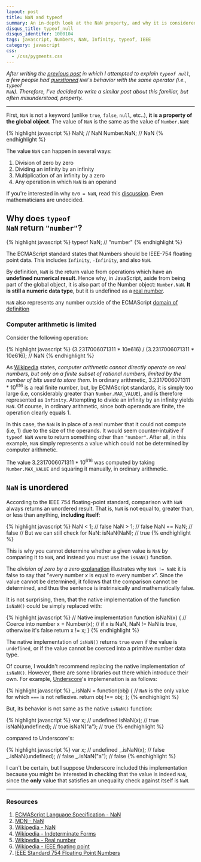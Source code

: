 ```yaml
---
layout: post
title: NaN and typeof
summary: An in-depth look at the NaN property, and why it is considered a number type.
disqus_title: typeof_null
disqus_identifer: 1000104
tags: javascript, Numbers, NaN, Infinity, typeof, IEEE
category: javascript
css:
  - /css/pygments.css
---
```


*After writing the [previous post]({{page.previous.url}}) in which I attempted to explain <code>typeof null</code>, a few people had [questioned](http://news.ycombinator.com/item?id=4144679) <code>NaN</code>'s behavior with the same operator (i.e., <code>typeof NaN</code>).  Therefore, I've decided to write a similar post about this familiar, but often misunderstood, property.*

---

First, <code>NaN</code> is not a keyword (unlike <code>true</code>, <code>false</code>, <code>null</code>, etc..), **it is a property of the global object**.  The value of <code>NaN</code> is the same as the value of <code>Number.NaN</code>:

{% highlight javascript %}
NaN; // NaN
Number.NaN; // NaN
{% endhighlight %}

The value <code>NaN</code> can happen in several ways:

1. Division of zero by zero
2. Dividing an infinity by an infinity
3. Multiplication of an infinity by a zero
4. Any operation in which <code>NaN</code> is an operand

<aside>
  If you're interested in why <code>0/0 = NaN</code>, read this <a href="http://www.newton.dep.anl.gov/askasci/math99/math99259.htm" target="_blank">discussion</a>.  Even mathematicians are undecided.
</aside>

## Why does <code>typeof NaN</code> return <code>"number"</code>?

{% highlight javascript %}
typeof NaN; // "number"
{% endhighlight %}

The ECMAScript standard states that Numbers should be IEEE-754 floating point data. This includes <code>Infinity</code>, <code>-Infinity</code>, and also <code>NaN</code>.

By definition, <code>NaN</code> is the return value from operations which have an **undefined numerical result**.  Hence why, in JavaScript, aside from being part of the global object, it is also part of the Number object: <code>Number.NaN</code>. **It is still a numeric data type**, but it is undefined as a [real number](http://en.wikipedia.org/wiki/Real_number).

<aside>
  <code>NaN</code> also represents any number outside of the ECMAScript <a href="http://bclary.com/2004/11/07/#a-8.5" target="_blank">domain of definition</a>
</aside>

### Computer arithmetic is limited

Consider the following operation:

{% highlight javascript %}
(3.2317006071311 * 10e616) / (3.2317006071311 * 10e616); // NaN
{% endhighlight %}

As <a href="http://en.wikipedia.org/wiki/Real_number" target="_blank">Wikipedia</a> states, *computer arithmetic cannot directly operate on real numbers, but only on a finite subset of rational numbers, limited by the number of bits used to store them*.  In ordinary arithmetic, 3.2317006071311 * 10<sup>616</sup> is a real finite number, but, by ECMAScript standards, it is simply too large (i.e, considerably greater than <code>Number.MAX_VALUE</code>), and is therefore represented as <code>Infinity</code>.  Attempting to divide an infinity by an infinity yields <code>NaN</code>.  Of course, in ordinary arithmetic, since both operands are finite, the operation clearly equals 1.

In this case, the <code>NaN</code> is in place of a real number that it could not compute (i.e, 1) due to the size of the operands.  It would seem counter-intuitive if <code>typeof NaN</code> were to return something other than <code>"number"</code>.  After all, in this example, <code>NaN</code> simply represents a value which could not be determined by computer arithmetic.

<aside>
  The value 3.2317006071311 * 10<sup>616</sup> was computed by taking <code>Number.MAX_VALUE</code> and squaring it manually, in ordinary arithmetic.
</aside>

## <code>NaN</code> is unordered

According to the IEEE 754 floating-point standard, comparison with <code>NaN</code> always returns an unordered result.  That is, <code>NaN</code> is not equal to, greater than, or less than anything, **including itself**:

{% highlight javascript %}
NaN < 1;    // false
NaN > 1;    // false
NaN == NaN; // false
// But we can still check for NaN:
isNaN(NaN); // true
{% endhighlight %}

This is why you cannot determine whether a given value is <code>NaN</code> by comparing it to <code>NaN</code>, and instead you must use the <code>isNaN()</code> function.

<aside>
  The <em>division of zero by a zero</em> <a href="http://www.newton.dep.anl.gov/askasci/math99/math99259.htm" target="_blank">explanation</a> illustrates why <code>NaN != NaN</code>: it is false to say that "every number <em>x</em> is equal to every number <em>x</em>".  Since the value cannot be determined, it follows that the comparison cannot be determined, and thus the sentence is instrinsically and mathematically false.
</aside>

It is not surprising, then, that the native implementation of the function <code>isNaN()</code> could be simply replaced with:

{% highlight javascript %}
// Native implementation
function isNaN(x) {
  // Coerce into number
  x = Number(x);
  // if x is NaN, NaN != NaN is true, otherwise it's false
  return x != x;
}
{% endhighlight %}

<aside>
  The native implementation of <code>isNaN()</code> returns <code>true</code> even if the value is <code>undefined</code>, or if the value cannot be coerced into a primitive number data type.
</aside>

Of course, I wouldn't recommend replacing the native implementation of <code>isNaN()</code>.  However, there are some libraries out there which introduce their own. For example, <a href="http://underscorejs.org/" target="blank">Underscore</a>'s implemenation is as follows:

{% highlight javascript %}
_.isNaN = function(obj) {
  // `NaN` is the only value for which `===` is not reflexive.
  return obj !== obj;
};
{% endhighlight %}

But, its behavior is not same as the native <code>isNaN()</code> function:

{% highlight javascript %}
var x; 	          // undefined
isNaN(x);         // true
isNaN(undefined); // true
isNaN("a");       // true
{% endhighlight %}

compared to Underscore's:

{% highlight javascript %}
var x; 	            // undefined
_.isNaN(x);         // false
_.isNaN(undefined); // false
_.isNaN("a");       // false
{% endhighlight %}

I can't be certain, but I suppose Underscore included this implementation because you might be interested in checking that the value is indeed <code>NaN</code>, since the **only** value that satisfies an unequality check against itself is <code>NaN</code>.

---

### Resources

1. [ECMAScript Language Specification - NaN](http://bclary.com/2004/11/07/#a-4.3.23)
2. [MDN - NaN](https://developer.mozilla.org/en/JavaScript/Reference/Global_Objects/NaN)
3. [Wikipedia - NaN](http://en.wikipedia.org/wiki/NaN)
4. [Wikipedia - Indeterminate Forms](http://en.wikipedia.org/wiki/Indeterminate_form)
5. [Wikipedia - Real number](http://en.wikipedia.org/wiki/Real_number)
6. [Wikipedia - IEEE floating point](http://en.wikipedia.org/wiki/IEEE_754-2008)
7. [IEEE Standard 754 Floating Point Numbers](http://steve.hollasch.net/cgindex/coding/ieeefloat.html)